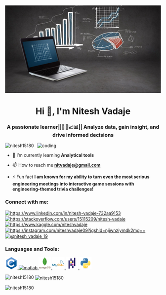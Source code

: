 ![logo](https://github.com/Nitesh15180/Nitesh15180/blob/main/1234.jpg)
<h1 align="center">Hi 👋, I'm Nitesh Vadaje</h1>
<h3 align="center">A passionate learner||🧑‍💻📈📊||  Analyze data, gain insight, and drive informed decisions </h3>

<img align = "right" alt="coding" width="400" src="https://www.techregister.co.uk/wp-content/uploads/2020/06/Transportation-Sensors-Market-Trends-Analysis-Top-Manufacturers-Shares-Growth-Opportunities-Statistics-Forecast-to-2026-%E2%80%93-3w-Market-News-Reports.gif">

<p align="left"> <img src="https://komarev.com/ghpvc/?username=nitesh15180&label=Profile%20views&color=0e75b6&style=flat" alt="nitesh15180" /> </p>

- 🌱 I’m currently learning **Analytical tools**

- 📫 How to reach me **nitvadaje@gmail.com**

- ⚡ Fun fact **I am known for my ability to turn even the most serious engineering meetings into interactive game sessions with engineering-themed trivia challenges!**

<h3 align="left">Connect with me:</h3>
<p align="left">
<a href="https://linkedin.com/in/https://www.linkedin.com/in/nitesh-vadaje-732aa9153" target="blank"><img align="center" src="https://raw.githubusercontent.com/rahuldkjain/github-profile-readme-generator/master/src/images/icons/Social/linked-in-alt.svg" alt="https://www.linkedin.com/in/nitesh-vadaje-732aa9153" height="30" width="40" /></a>
<a href="https://stackoverflow.com/users/https://stackoverflow.com/users/15115209/nitesh-vadaje" target="blank"><img align="center" src="https://raw.githubusercontent.com/rahuldkjain/github-profile-readme-generator/master/src/images/icons/Social/stack-overflow.svg" alt="https://stackoverflow.com/users/15115209/nitesh-vadaje" height="30" width="40" /></a>
<a href="https://kaggle.com/https://www.kaggle.com/niteshvadaje" target="blank"><img align="center" src="https://raw.githubusercontent.com/rahuldkjain/github-profile-readme-generator/master/src/images/icons/Social/kaggle.svg" alt="https://www.kaggle.com/niteshvadaje" height="30" width="40" /></a>
<a href="https://instagram.com/https://instagram.com/niteshvadaje09?igshid=njiwnziymdk2mg==" target="blank"><img align="center" src="https://raw.githubusercontent.com/rahuldkjain/github-profile-readme-generator/master/src/images/icons/Social/instagram.svg" alt="https://instagram.com/niteshvadaje09?igshid=njiwnziymdk2mg==" height="30" width="40" /></a>  
<a href="https://www.hackerrank.com/@nitesh_vadaje_19" target="blank"><img align="center" src="https://raw.githubusercontent.com/rahuldkjain/github-profile-readme-generator/master/src/images/icons/Social/hackerrank.svg" alt="@nitesh_vadaje_19" height="30" width="40" /></a>
</p>

<h3 align="left">Languages and Tools:</h3>
<p align="left"> <a href="https://www.cprogramming.com/" target="_blank" rel="noreferrer"> <img src="https://raw.githubusercontent.com/devicons/devicon/master/icons/c/c-original.svg" alt="c" width="40" height="40"/> </a> <a href="https://www.mathworks.com/" target="_blank" rel="noreferrer"> <img src="https://upload.wikimedia.org/wikipedia/commons/2/21/Matlab_Logo.png" alt="matlab" width="40" height="40"/> </a> <a href="https://www.mongodb.com/" target="_blank" rel="noreferrer"> <img src="https://raw.githubusercontent.com/devicons/devicon/master/icons/mongodb/mongodb-original-wordmark.svg" alt="mongodb" width="40" height="40"/> </a> <a href="https://www.mysql.com/" target="_blank" rel="noreferrer"> <img src="https://raw.githubusercontent.com/devicons/devicon/master/icons/mysql/mysql-original-wordmark.svg" alt="mysql" width="40" height="40"/> </a> <a href="https://pandas.pydata.org/" target="_blank" rel="noreferrer"> <img src="https://raw.githubusercontent.com/devicons/devicon/2ae2a900d2f041da66e950e4d48052658d850630/icons/pandas/pandas-original.svg" alt="pandas" width="40" height="40"/> </a> <a href="https://www.python.org" target="_blank" rel="noreferrer"> <img src="https://raw.githubusercontent.com/devicons/devicon/master/icons/python/python-original.svg" alt="python" width="40" height="40"/> </a> </p>

<p><img align="left" src="https://github-readme-stats.vercel.app/api/top-langs?username=nitesh15180&show_icons=true&locale=en&layout=compact" alt="nitesh15180" /></p>

<p>&nbsp;<img align="center" src="https://github-readme-stats.vercel.app/api?username=nitesh15180&show_icons=true&locale=en" alt="nitesh15180" /></p>

<p><img align="center" src="https://github-readme-streak-stats.herokuapp.com/?user=nitesh15180&" alt="nitesh15180" /></p>
